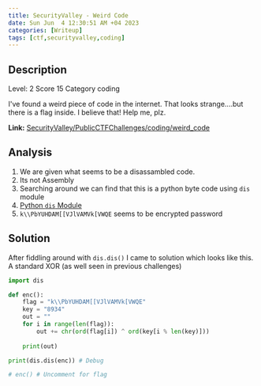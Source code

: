 ```yaml
---
title: SecurityValley - Weird Code
date: Sun Jun  4 12:30:51 AM +04 2023
categories: [Writeup]
tags: [ctf,securityvalley,coding]
---
```


## Description 

Level: 2 Score 15 Category coding

I've found a weird piece of code in the internet. That looks strange....but there is a flag inside. I believe that! Help me, plz.

**Link:** [SecurityValley/PublicCTFChallenges/coding/weird_code](https://github.com/SecurityValley/PublicCTFChallenges/tree/master/coding/weird_code)

## Analysis

1. We are given what seems to be a disassambled code.
2. Its not Assembly
3. Searching around we can find that this is a python byte code using `dis` module
4. [Python `dis` Module](https://docs.python.org/3/library/dis.html)
5. `k\\PbYUHDAM[[VJlVAMVk[VWQE` seems to be encrypted password

## Solution

After fiddling around with `dis.dis()` I came to solution which looks like this. A standard XOR (as well seen in previous challenges)
```py
import dis

def enc():
	flag = "k\\PbYUHDAM[[VJlVAMVk[VWQE"
	key = "8934"
	out = ""
	for i in range(len(flag)):
		out += chr(ord(flag[i]) ^ ord(key[i % len(key)]))
	
	print(out)

print(dis.dis(enc)) # Debug

# enc() # Uncomment for flag
```

